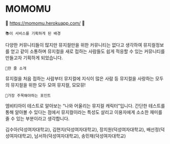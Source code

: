 # MOMOMU


🚀 https://momomu.herokuapp.com/ 🚀


	📚이 서비스를 기획하게 된 배경

다양한 커뮤니티들이 많지만 뮤지컬만을 위한 커뮤니티는 없다고 생각하여 뮤지컬정보를 얻고 같이 소통하며 뮤지컬을 새로 접하는 사람들도 쉽게 적응할 수 있는 커뮤니티를 만들고자 기획하게 되었습니다. 

	📖한 줄 소개

 뮤지컬을 처음 접하는 사람부터 뮤지컬에 지식이 많은 사람 등 뮤지컬을 사랑하는 모두의 뮤지컬을 위한 모두 모여 뮤지컬, 모모뮤! 

	📑가장 주목해야하는 포인트

 엠비티아이 테스트로 알아보는 “나와 어울리는 뮤지컬 캐릭터”입니다. 간단한 테스트를 통해 알아볼 수 있다는 점에서 뮤지컬이라는 특성도 살리고 이용자에게 소소한 재미를 줄 수 있는 부분이라고 생각합니다.

김수아(덕성여자대학교), 김현지(덕성여자대학교), 장지원(덕성여자대학교), 배선정(덕성여자대학교), 남서하(덕성여자대학교), 송민채(덕성여자대학교)
